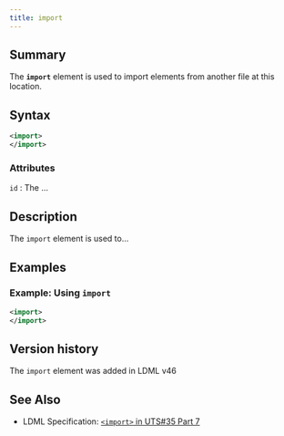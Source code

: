 ```yaml
---
title: import
---
```


## Summary

The **`import`** element is used to import elements from another file at this
location.

## Syntax

```xml
<import>
</import>
```

### Attributes

`id` :   The …

## Description

The `import` element is used to…

## Examples

### Example: Using `import`

```xml
<import>
</import>
```

## Version history

The `import` element was added in LDML v46

<!-- ## See also

- … -->

## See Also

- LDML Specification: [`<import>` in UTS#35 Part 7][tr35-element-import]

[tr35-element-import]:
    https://www.unicode.org/reports/tr35/tr35-keyboards.html#element-import

